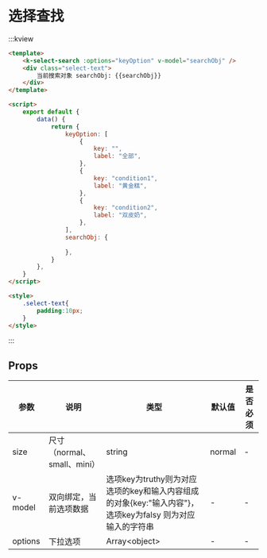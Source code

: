 # 选择查找

:::kview

```html
<template>
    <k-select-search :options="keyOption" v-model="searchObj" />
    <div class="select-text">
        当前搜索对象 searchObj: {{searchObj}}
    </div>
</template>

<script>
    export default {
        data() {
            return {
                keyOption: [
                    {
                        key: "",
                        label: "全部",
                    },
                    {
                        key: "condition1",
                        label: "黄金糕",
                    },
                    {
                        key: "condition2",
                        label: "双皮奶",
                    },
                ],
                searchObj: {
                    
                },
            }
        },
    }
</script>

<style>
    .select-text{
        padding:10px;
    }
</style>
```

:::


##  Props

<div class="markdown-table">

|  参数  |  说明   | 类型  | 默认值|  是否必须|
|-------|---------|------|--------|----------|
|size|尺寸（normal、small、mini）|string|normal|-
|v-model|双向绑定，当前选项数据|选项key为truthy则为对应选项的key和输入内容组成的对象{key:"输入内容"}， 选项key为falsy 则为对应输入的字符串|-|-
|options|下拉选项|Array\<object\>|-|-

</div>

